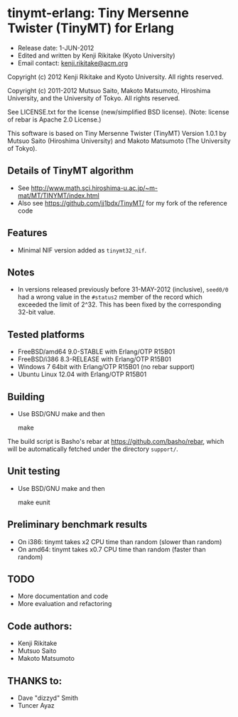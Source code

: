# tinymt-erlang: Tiny Mersenne Twister (TinyMT) for Erlang

* Release date: 1-JUN-2012
* Edited and written by Kenji Rikitake (Kyoto University)
* Email contact: <kenji.rikitake@acm.org>

Copyright (c) 2012 Kenji Rikitake and Kyoto University. All rights
reserved.

Copyright (c) 2011-2012 Mutsuo Saito, Makoto Matsumoto, Hiroshima
University, and the University of Tokyo. All rights reserved.

See LICENSE.txt for the license (new/simplified BSD license). (Note:
license of rebar is Apache 2.0 License.)

This software is based on
Tiny Mersenne Twister (TinyMT) Version 1.0.1
by Mutsuo Saito (Hiroshima University) and Makoto Matsumoto (The University of Tokyo).

## Details of TinyMT algorithm

* See <http://www.math.sci.hiroshima-u.ac.jp/~m-mat/MT/TINYMT/index.html>
* Also see <https://github.com/jj1bdx/TinyMT/> for my fork of the reference code

## Features

* Minimal NIF version added as `tinymt32_nif`.

## Notes

* In versions released previously before 31-MAY-2012 (inclusive),
  `seed0/0` had a wrong value in the `#status2` member of the record
  which exceeded the limit of 2^32.  This has been fixed by the
  corresponding 32-bit value.

## Tested platforms

* FreeBSD/amd64 9.0-STABLE with Erlang/OTP R15B01
* FreeBSD/i386 8.3-RELEASE with Erlang/OTP R15B01
* Windows 7 64bit with Erlang/OTP R15B01 (no rebar support)
* Ubuntu Linux 12.04 with Erlang/OTP R15B01

## Building 

* Use BSD/GNU make and then

    make

The build script is Basho's rebar at <https://github.com/basho/rebar>,
which will be automatically fetched under the directory `support/`.

## Unit testing

* Use BSD/GNU make and then

    make eunit

## Preliminary benchmark results

* On i386: tinymt takes x2 CPU time than random (slower than random) 
* On amd64: tinymt takes x0.7 CPU time than random (faster than random)

## TODO

* More documentation and code
* More evaluation and refactoring

## Code authors:

* Kenji Rikitake
* Mutsuo Saito
* Makoto Matsumoto

## THANKS to:

* Dave "dizzyd" Smith
* Tuncer Ayaz

